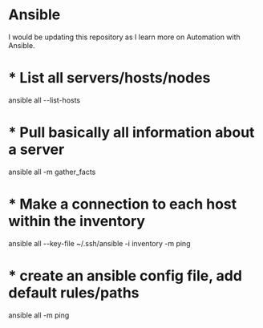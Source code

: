 # Ansible

I would be updating this repository as I learn more on Automation with Ansible.

# * List all servers/hosts/nodes

ansible all --list-hosts

# * Pull basically all information about a server

ansible all -m gather_facts

# * Make a connection to each host within the inventory

ansible all --key-file ~/.ssh/ansible -i inventory -m ping

# * create an ansible config file, add default rules/paths 
ansible all -m ping
